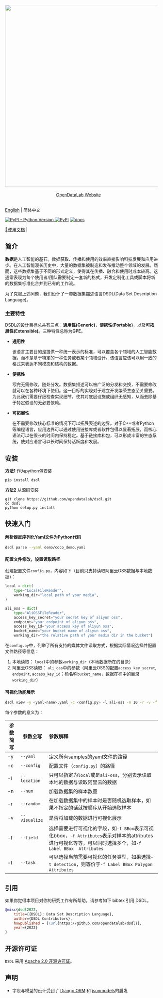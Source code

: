 <div align="center">
  <img src="https://raw.githubusercontent.com/opendatalab/dsdl-sdk/2ae5264a7ce1ae6116720478f8fa9e59556bed41/resources/opendatalab.svg" width="600"/>
  <div>&nbsp;</div>
  <div align="center">
    <a href="https://opendatalab.com/"> OpenDataLab Website</a>
    &nbsp;&nbsp;&nbsp;&nbsp;
  </div>
  <div>&nbsp;</div>
</div>

[English](README.md) | 简体中文

[![PyPI - Python Version](https://img.shields.io/pypi/pyversions/dsdl) ](https://pypi.org/project/dsdl/)[![PyPI](https://img.shields.io/pypi/v/dsdl)](https://pypi.org/project/dsdl) [![docs](https://img.shields.io/badge/docs-latest-blue)](https://opendatalab.github.io/dsdl-docs/)

[📘使用文档](https://opendatalab.github.io/dsdl-docs/) |

## 简介

**数据**是人工智能的基石。数据获取、传播和使用的效率直接影响科技发展和应用进步。在人工智能漫长历史中，大量的数据集被制造和发布推动整个领域的发展。然而，这些数据集基于不同的形式定义，使得其在传播、融合和使用时成本较高。这通常表现为每个使用者/团队需要制定一套新的格式，开发定制化工具或脚本将新的数据集标准化合并到已有的工作流。

为了克服上述问题，我们设计了一套数据集描述语言DSDL(Data Set Description Language)。

### 主要特性

DSDL的设计目标总共有三点：**通用性(Generic)**，**便携性(Portable)**，以及**可拓展性(Extensible)**。三种特性总称为**GPE**。

* **通用性**

  该语言主要目的是提供一种统一表示的标准，可以覆盖各个领域的人工智能数据，而不是基于特定的一种任务或者某个领域设计。该语言应该可以用一致的格式来表达不同模态和结构的数据。

* **便携性**

  写完无需修改，随处分发。数据集描述可以被广泛的分发和交换，不需要修改就可以在各种环境下使用。这一目标的实现对于建立开发繁荣生态至关重要。为此我们需要仔细检查实现细节，使其对底层设施或组织无感知，从而去除基于特定假设的无必要依赖。

* **可拓展性**

  在不需要修改核心标准的情况下可以拓展表述的边界。对于C++或者Python等编程语言，应用边界可以通过使用链接库或者软件包得以显著拓展，而核心语法可以在很长的时间内保持稳定。基于链接库和包，可以形成丰富的生态系统，使对应语言可以长时间保持活跃度和发展。

## 安装

**方法1** 作为python包安装

```bash
pip install dsdl
```

**方法2** 从源码安装

```shell
git clone https://github.com/opendatalab/dsdl.git
cd dsdl
python setup.py install
```

## 快速入门

#### 解析器反序列化Yaml文件为Python代码
```bash
dsdl parse --yaml demo/coco_demo.yaml
```

#### 配置文件修改，设置读取路径

创建配置文件`config.py`，内容如下（目前只支持读取阿里云OSS数据与本地数据）：

```python
local = dict(
    type="LocalFileReader",
    working_dir="local path of your media",
)

ali_oss = dict(
    type="AliOSSFileReader",
    access_key_secret="your secret key of aliyun oss",
    endpoint="your endpoint of aliyun oss",
    access_key_id="your access key of aliyun oss",
    bucket_name="your bucket name of aliyun oss",
    working_dir="the relative path of your media dir in the bucket")
```

  在`config.py`中，列举了所有支持的媒体文件读取方式，根据实际情况选择并配置文件路径等信息：  

1. 本地读取： `local`中的参数`working_dir`（本地数据所在的目录）    
2. 阿里云OSS读取： `ali_oss`中的参数（阿里云OSS的配置`access_key_secret`, `endpoint`, `access_key_id`；桶名称`bucket_name`，数据在桶中的目录`working_dir`）  

#### 可视化功能展示

   ```bash
   dsdl view -y <yaml-name>.yaml -c <config.py> -l ali-oss -n 10 -r -v -f Label BBox Attributes
   ```

每个参数的意义为：

| 参数简写 | 参数全写      | 参数解释                                                                                                                                                  |
| -------- | ------------- | :-------------------------------------------------------------------------------------------------------------------------------------------------------- |
| -y       | `--yaml`      | 定义所有samples的yaml文件的路径                                                                                                                           |
| -c       | `--config`    | 配置文件（`config.py`）的路径                                                                                                                             |
| -l       | `--location`  | 只可以指定为`local`或是`ali-oss`，分别表示读取本地的数据与读取阿里云的数据                                                                                |
| -n       | `--num`       | 加载数据集的样本数量                                                                                                                                      |
| -r       | `--random`    | 在加载数据集中的样本时是否随机选取样本，如果不指定的话就按顺序从开始选取样本                                                                              |
| -v       | `--visualize` | 是否将加载的数据进行可视化展示                                                                                                                            |
| -f       | `--field`     | 选择需要进行可视化的字段，如`-f BBox`表示可视化bbox，`-f Attributes`表示对样本的attributes进行可视化等等，可以同时选择多个，如`-f Label BBox  Attributes` |
| -t       | `--task`      | 可以选择当前需要可视化的任务类型，如果选择`-t detection`，则等价于`-f Label BBox Polygon Attributes`                                                      |

## 引用

如果你觉得本项目对你的研究工作有所帮助，请参考如下 bibtex 引用 DSDL。

```bibtex
@misc{dsdl2022,
    title={{DSDL}: Data Set Description Language},
    author={DSDL Contributors},
    howpublished = {\url{https://github.com/opendatalab/dsdl}},
    year={2022}
}
```

## 开源许可证

`DSDL` 采用 [Apache 2.0 开源许可证](LICENSE)。

## 声明

* 字段与模型的设计受到了 [Django ORM](https://www.djangoproject.com/) 和 [jsonmodels](https://github.com/jazzband/jsonmodels)的启发
